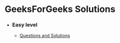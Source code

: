 # GeeksForGeeks Solutions
- ### Easy level 
     - [Questions and Solutions](../main/Easy)
  <!-- - [Find transition Point](https://practice.geeksforgeeks.org/problems/find-transition-point-1587115620/1) -->
